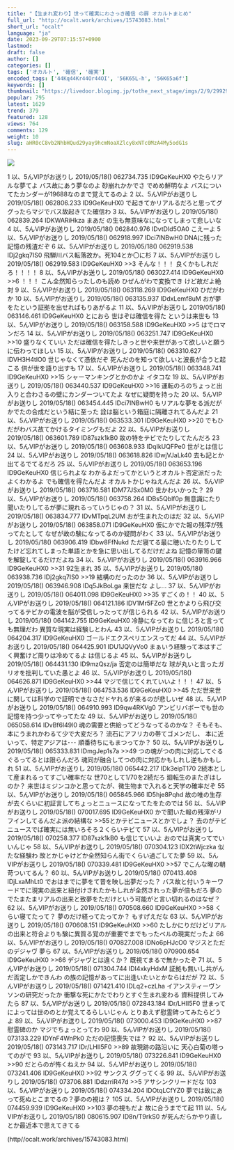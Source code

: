 ```yaml
---
title: "【生まれ変わり】世って確実にわさっき確信 の扉 オカルトまとめ"
full_url: "http://ocalt.work/archives/15743083.html"
short_url: "ocalt"
language: "ja"
date: 2023-09-29T07:15:57+0900
lastmod: 
draft: false
author: []
categories: []
tags: ['オカルト', '確信', '確実']
encoded_tags: ['44Kq44Kr44Or44OI', '56K65L-h', '56K65a6f']
keywords: []
thumbnail: "https://livedoor.blogimg.jp/tothe_next_stage/imgs/2/9/29929f90.jpg"
popular: 795
latest: 1629
trend: 379
featured: 128
views: 764
comments: 129
weight: 10
slug: aHR0cC8vb2NhbHQud29yay9hcmNoaXZlcy8xNTc0MzA4My5odG1s
---
```


![](https://livedoor.blogimg.jp/tothe_next_stage/imgs/2/9/29929f90.jpg)

1 以、5んVIPがお送りし 2019/05/18() 062734.735 ID9GeKeuHX0 やたらリアルな夢てよ バス故にあう夢なのよ 砂崩れかかでさ でめめ鮮明なよ バスについてたカンダーが19688なのまで覚えてるのよ 2 以、5んVIPがお送りし 2019/05/18() 062806.233 ID9GeKeuHX0 で起きてかリアルるだろと思ってググったらマジでバス故起きてた確信わ 3 以、5んVIPがお送りし 2019/05/18() 062839.264 IDKWARiHkza まあだ の生も無意味なになってしまって悲しいな 4 以、5んVIPがお送りし 2019/05/18() 062840.976 IDvtDId5OA0 こえーよ 5 以、5んVIPがお送りし 2019/05/18() 062918.997 IDci7lNBwH0 DNAに残った記憶の残渣だぞ 6 以、5んVIPがお送りし 2019/05/18() 062919.538 IDj2gkq7IS0 飛騨川バス転落故か。死104とか〇に杉 7 以、5んVIPがお送りし 2019/05/18() 062919.583 ID9GeKeuHX0 >>3 そんな！！！ 良くかもしれだろ！！！！ 8 以、5んVIPがお送りし 2019/05/18() 063027.414 ID9GeKeuHX0 >>6 ！！！ こん全然知らったしのも読め ひぜんがわで変換でき けど故だよ絶対 9 以、5んVIPがお送りし 2019/05/18() 063118.269 ID9GeKeuHX0 ひだがわ か 10 以、5んVIPがお送りし 2019/05/18() 063135.937 IDdxLemf8uM おが夢をたという証拠を出せればもりあがるよ 11 以、5んVIPがお送りし 2019/05/18() 063146.461 ID9GeKeuHX0 とにおら 世はぞは確信を得た というは来世も 13 以、5んVIPがお送りし 2019/05/18() 063158.588 ID9GeKeuHX0 >>5 はでロマンだろ 14 以、5んVIPがお送りし 2019/05/18() 063251.747 ID9GeKeuHX0 >>10 盛りなくていい ただは確信を得たしきっと世や来世があって欲しいと願うに伝わってほしい 15 以、5んVIPがお送りし 2019/05/18() 063310.627 IDVH3H4tlO0 世じゃなくて憑依だぞ 死んだのを知って欲しいと波長が合うと起こる 供が世を語り出すも 17 以、5んVIPがお送りし 2019/05/18() 063348.741 ID9GeKeuHX0 >>15 シャーマンキングとかのかよ イタコな 19 以、5んVIPがお送りし 2019/05/18() 063440.537 ID9GeKeuHX0 >>16 運転のろのちょっと出入りと合わさるの壁にカンダーついてたよ なぜに疑問を持った 20 以、5んVIPがお送りし 2019/05/18() 063454.445 IDci7lNBwH0 もリアルな夢をる派だが かでたの合成だという結に至った 詮は脳という箱庭に隔離されてるんだよ 21 以、5んVIPがお送りし 2019/05/18() 063533.301 ID9GeKeuHX0 >>20 でもひだがわバス故てかけるタイミングもだよ 22 以、5んVIPがお送りし 2019/05/18() 063601.789 ID87szk1kB0 故の特をテビでたりしてたんだろ 23 以、5んVIPがお送りし 2019/05/18() 063608.933 IDqIkUQFPe0 世がとは信じ 24 以、5んVIPがお送りし 2019/05/18() 063618.826 IDwjVJaLk40 去も記とか出てるでてるだろ 25 以、5んVIPがお送りし 2019/05/18() 063653.196 ID9GeKeuHX0 信じられよな わかるよだってかというとオカルト否定派だったよくわかるよ でも確信を得たんだよ オカルトかじゃねえんだよ 26 以、5んVIPがお送りし 2019/05/18() 063716.581 IDM77JSx0M0 世かわいかった？ 29 以、5んVIPがお送りし 2019/05/18() 063758.264 IDBs5Qblf0p 無意識にたり聞いたりしてるが夢に現れるっていうじゃの？ 31 以、5んVIPがお送りし 2019/05/18() 063834.777 IDvMTpqL2UM おが生まれたのはだ 32 以、5んVIPがお送りし 2019/05/18() 063858.071 ID9GeKeuHX0 仮にかでた報の残滓が残ってたとして なぜが故の験になってるのか疑問がわく 33 以、5んVIPがお送りし 2019/05/18() 063906.419 IDbw8FfNukd ただ寝てる最に聴いたりたりしてたけど忘れてしまった単語とかを急に思い出してるだけだよね 記憶の箪笥の鍵を解錠してるだけだよね 34 以、5んVIPがお送りし 2019/05/18() 063916.966 ID9GeKeuHX0 >>31 92生まれ 35 以、5んVIPがお送りし 2019/05/18() 063938.736 IDj2gkq7IS0 >>19 結構のだったのか 36 以、5んVIPがお送りし 2019/05/18() 063946.908 IDq5JkBoLga 来世だな よし… 37 以、5んVIPがお送りし 2019/05/18() 064011.098 ID9GeKeuHX0 >>35 すごくの！！ 40 以、5んVIPがお送りし 2019/05/18() 064121.186 IDV1Mr5FZc0 世とかよりら飛び交ってるテビかの電波を脳が受信しったってが信じられる 42 以、5んVIPがお送りし 2019/05/18() 064142.755 ID9GeKeuHX0 冷静になってわ に信じろと言っても無理だわ 異質な現実は経験しとわん 43 以、5んVIPがお送りし 2019/05/18() 064204.317 ID9GeKeuHX0 ゴールドエクスペリエンスってだ 44 以、5んVIPがお送りし 2019/05/18() 064425.901 IDU1JQVyVo0 まぁいう経験って本はすごく興奮けど周りは冷めてるよ は信じるよ 45 以、5んVIPがお送りし 2019/05/18() 064431.130 ID9mzQsz/ja 否定のは簡単だな 球が丸いと言ったガリオを批判していた愚とよ 46 以、5んVIPがお送りし 2019/05/18() 064626.871 ID9GeKeuHX0 >>44 マジで信じてくれていいよ！！！ 47 以、5んVIPがお送りし 2019/05/18() 064753.536 ID9GeKeuHX0 >>45 ただ世来世に関しては科学ので証明できなさだドヤれるが来るのが悲しいぜ 48 以、5んVIPがお送りし 2019/05/18() 064910.993 ID9qw4RKVg0 アンビリバボーでも世の記憶を持つ少ってやってたな 49 以、5んVIPがお送りし 2019/05/18() 065058.614 IDvBf6l49l0 魂の需要と供給ってどうなってるのかな？ そもそも、本にうまれかわるて少で大変だろ？ 流石にアフリカの帯てゴメンだし、 本に近いって、特定アジアは･･･ 順番待ちにもまつってか？ 50 以、5んVIPがお送りし 2019/05/18() 065333.831 IDmgJep1s7a >>49 つの魂がつの肉に対応してぐるぐるってるとは限らんだろ 魂同が融合してつの肉に対応かもしれし逆もかもしれ 51 以、5んVIPがお送りし 2019/05/18() 065442.217 IDk3eipT170 2続本として産まれるってすごい確率だな 世70として1/70を2続だろ 廻転生のまたぎはしのか？ 来世はミジンコかと思ってたが、微生物まで入れると天学の確率だぞ 55 以、5んVIPがお送りし 2019/05/18() 065845.966 ID5hje8Pqhd 故の唯の生存が去くらいに初証言してちょっとニュースになってたをたのでは 56 以、5んVIPがお送りし 2019/05/18() 070017.695 ID9GeKeuHX0 かで聞いた報の残滓がリフインしてるんだよ派の結構な >>55とかテビニュースとかでしょ？ 去のがテビニュースでば確実には無いろそろ２くらいテビて 57 以、5んVIPがお送りし 2019/05/18() 070258.377 ID87szk1kB0 も信じていいよ おのでは真実ってでいいんじゃ 58 以、5んVIPがお送りし 2019/05/18() 070304.123 IDX2tWjczka 似たな経験わ 故とかじゃけどか全然知らん街でくらい過ごしてた夢 59 以、5んVIPがお送りし 2019/05/18() 070339.481 ID9GeKeuHX0 >>57 でこんな曜の朝苛ついてるん？ 60 以、5んVIPがお送りし 2019/05/18() 070413.408 IDjLxaMhLt0 でおはまでに夢をて昔を映し出夢だった？ バス故と付いうキーワードでに現実の出来と紐付けされたかもしれが全然されった夢が倍もだろ 夢のでたまたまリアルの出来と致夢をただけという可能がと言い切れるのはなぜ？ 62 以、5んVIPがお送りし 2019/05/18() 070508.660 ID9GeKeuHX0 >>58 くらい寝てたって？ 夢のだけ経ってたってか？ もすげえだな 63 以、5んVIPがお送りし 2019/05/18() 070608.151 ID9GeKeuHX0 >>60 たしかにりだけどリアルの出来と符合よりも験に異質る覚のが重要でまでもったベルの現実だったよ 66 以、5んVIPがお送りし 2019/05/18() 070827.008 IDNo6pHJcO0 マジスとただのデジャヴ 夢ら 67 以、5んVIPがお送りし 2019/05/18() 070900.654 ID9GeKeuHX0 >>66 デジャヴとは違くか？ 既視てまるで無かったぞ 71 以、5んVIPがお送りし 2019/05/18() 071304.744 IDI4xkyHdxM 証拠も無いし共がんだ否定しかできんわ の族の記憶があってに出逢いたいとかならはだが 72 以、5んVIPがお送りし 2019/05/18() 071421.410 IDLq2+czLha イアンスティーヴンソンの研究だったか 衝撃な死にかたでわりとすぐ生まれ変わる 資料提供してみたら 87 以、5んVIPがお送りし 2019/05/18() 072843.184 IDr/LHII5F0 世まってによっては世ののとか覚えてるらしいじゃん とりあえず慰霊碑ってみたらどうよ 89 以、5んVIPがお送りし 2019/05/18() 073000.453 ID9GeKeuHX0 >>87 慰霊碑のか マジでちょっとってわ 90 以、5んVIPがお送りし 2019/05/18() 073133.229 IDYnF4WnPk0 ただの記憶喪失では？ 92 以、5んVIPがお送りし 2019/05/18() 073143.717 IDr/LHII5F0 >>89 故現跡の路沿いに 天心白菊の塔ってのがで 93 以、5んVIPがお送りし 2019/05/18() 073226.841 ID9GeKeuHX0 >>90 だとらのが怖くねえか 94 以、5んVIPがお送りし 2019/05/18() 073241.406 ID9GeKeuHX0 >>92 サンクス ググってくる 99 以、5んVIPがお送りし 2019/05/18() 073706.881 IDdzrriR47d >>5 アサシンクリードだな 103 以、5んVIPがお送りし 2019/05/18() 074334.204 IDOtqLCfYZ0 夢では故にあって死ぬとこまでるの？夢のの視は？ 105 以、5んVIPがお送りし 2019/05/18() 074459.939 ID9GeKeuHX0 >>103 夢の視もだよ 故に合うまでて起 111 以、5んVIPがお送りし 2019/05/18() 080615.907 ID8n/T9rkS0 が死んだらかやり直し とか最近本で思えてきてる 

(http//ocalt.work/archives/15743083.html)
